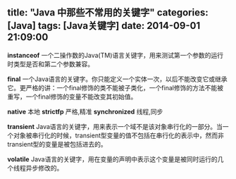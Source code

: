 title: "Java 中那些不常用的关键字"
categories: [Java]
tags: [Java关键字]
date: 2014-09-01 21:09:00
---
**instanceof**
一个二操作数的Java(TM)语言关键字，用来测试第一个参数的运行时类型是否和第二个参数兼容。
<!-- more -->
**final**
一个Java语言的关键字。你只能定义一个实体一次，以后不能改变它或继承它。更严格的讲：一个final修饰的类不能被子类化，一个final修饰的方法不能被重写，一个final修饰的变量不能改变其初始值。

**native** 本地
**strictfp** 严格,精准
**synchronized** 线程,同步

**transient** 
Java语言的关键字，用来表示一个域不是该对象串行化的一部分。当一个对象被串行化的时候，transient型变量的值不包括在串行化的表示中，然而非transient型的变量是被包括进去的。

**volatile**
Java语言的关键字，用在变量的声明中表示这个变量是被同时运行的几个线程异步修改的。